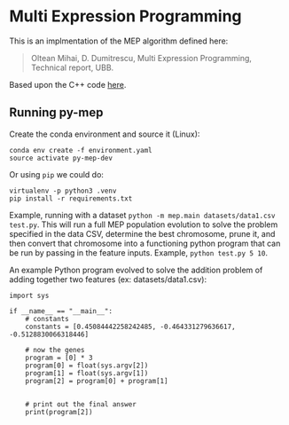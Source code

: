 # Multi Expression Programming

This is an implmentation of the MEP algorithm defined here:

> Oltean Mihai, D. Dumitrescu, Multi Expression Programming, Technical report, UBB.

Based upon the C++ code [here](https://github.com/mepx/mep-basic-src).

## Running py-mep

Create the conda environment and source it (Linux):

```
conda env create -f environment.yaml
source activate py-mep-dev
```

Or using `pip` we could do:

```
virtualenv -p python3 .venv
pip install -r requirements.txt
```

Example, running with a dataset `python -m mep.main datasets/data1.csv test.py`. This will run a full MEP population evolution to solve the problem specified in the data CSV, determine the best chromosome, prune it, and then convert that chromosome into a functioning python program that can be run by passing in the feature inputs. Example, `python test.py 5 10`.

An example Python program evolved to solve the addition problem of adding together two features (ex: datasets/data1.csv):
```
import sys

if __name__ == "__main__":
    # constants
    constants = [0.45084442258242485, -0.464331279636617, -0.5128830066318446]

    # now the genes
    program = [0] * 3
    program[0] = float(sys.argv[2])
    program[1] = float(sys.argv[1])
    program[2] = program[0] + program[1]


    # print out the final answer
    print(program[2])
```